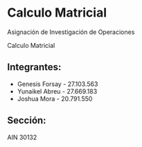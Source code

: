 # Calculo Matricial

Asignación de Investigación de Operaciones

Calculo Matricial

## Integrantes: 

- Genesis Forsay - 27.103.563
- Yunaikel Abreu - 27.669.183
- Joshua Mora - 20.791.550

## Sección: 

AIN 30132
